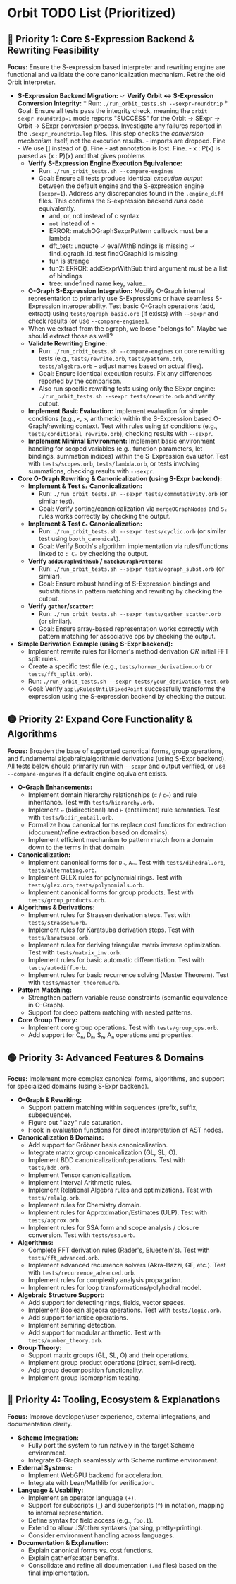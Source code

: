 # Orbit TODO List (Prioritized)

## 🔴 Priority 1: Core S-Expression Backend & Rewriting Feasibility

**Focus:** Ensure the S-expression based interpreter and rewriting engine are functional and validate the core canonicalization mechanism. Retire the old Orbit interpreter.

*   **S-Expression Backend Migration:**
    ✓   **Verify Orbit <-> S-Expression Conversion Integrity:**
        *   Run: `./run_orbit_tests.sh --sexpr-roundtrip`
        *   Goal: Ensure all tests pass the integrity check, meaning the `orbit sexpr-roundtrip=1` mode reports "SUCCESS" for the Orbit -> SExpr -> Orbit -> SExpr conversion process. Investigate any failures reported in the `.sexpr_roundtrip.log` files. This step checks the *conversion mechanism* itself, not the execution results.
		  - imports are dropped. Fine
		  - We use [] instead of (). Fine
		  - ast annotation is lost. Fine.
		  - x : P(x) is parsed as (x : P)(x) and that gives problems
    *   **Verify S-Expression Engine Execution Equivalence:**
        *   Run: `./run_orbit_tests.sh --compare-engines`
        *   Goal: Ensure all tests produce identical *execution output* between the default engine and the S-expression engine (`sexpr=1`). Address any discrepancies found in the `.engine_diff` files. This confirms the S-expression backend *runs* code equivalently.
		    - and, or, not instead of c syntax
			- `not` instead of ¬
			- ERROR: matchOGraphSexprPattern callback must be a lambda
			- dft_test: unquote
			✓ evalWithBindings is missing
			✓ find_ograph_id_test findOGraphId is missing
			- fun is strange
			- fun2: ERROR: addSexprWithSub third argument must be a list of bindings
			- tree: undefined name key, value...
    *   **O-Graph S-Expression Integration:** Modify O-Graph internal representation to primarily use S-Expressions or have seamless S-Expression interoperability. Test basic O-Graph operations (add, extract) using `tests/ograph_basic.orb` (if exists) with `--sexpr` and check results (or use `--compare-engines`).
	*  When we extract from the ograph, we loose "belongs to". Maybe we should extract those as well?
    *   **Validate Rewriting Engine:**
        *   Run: `./run_orbit_tests.sh --compare-engines` on core rewriting tests (e.g., `tests/rewrite.orb`, `tests/pattern.orb`, `tests/algebra.orb` - adjust names based on actual files).
        *   Goal: Ensure identical execution results. Fix any differences reported by the comparison.
        *   Also run specific rewriting tests using only the SExpr engine: `./run_orbit_tests.sh --sexpr tests/rewrite.orb` and verify output.
    *   **Implement Basic Evaluation:** Implement evaluation for simple conditions (e.g., `<`, `>`, arithmetic) within the S-Expression based O-Graph/rewriting context. Test with rules using `if` conditions (e.g., `tests/conditional_rewrite.orb`), checking results with `--sexpr`.
    *   **Implement Minimal Environment:** Implement basic environment handling for scoped variables (e.g., function parameters, let bindings, summation indices) within the S-Expression evaluator. Test with `tests/scopes.orb`, `tests/lambda.orb`, or tests involving summations, checking results with `--sexpr`.
*   **Core O-Graph Rewriting & Canonicalization (using S-Expr backend):**
    *   **Implement & Test `S₂` Canonicalization:**
        *   Run: `./run_orbit_tests.sh --sexpr tests/commutativity.orb` (or similar test).
        *   Goal: Verify sorting/canonicalization via `mergeOGraphNodes` and `S₂` rules works correctly by checking the output.
    *   **Implement & Test `Cₙ` Canonicalization:**
        *   Run: `./run_orbit_tests.sh --sexpr tests/cyclic.orb` (or similar test using `booth_canonical`).
        *   Goal: Verify Booth's algorithm implementation via rules/functions linked to `: Cₙ` by checking the output.
    *   **Verify `addOGraphWithSub` / `matchOGraphPattern`:**
        *   Run: `./run_orbit_tests.sh --sexpr tests/ograph_subst.orb` (or similar).
        *   Goal: Ensure robust handling of S-Expression bindings and substitutions in pattern matching and rewriting by checking the output.
    *   **Verify `gather`/`scatter`:**
        *   Run: `./run_orbit_tests.sh --sexpr tests/gather_scatter.orb` (or similar).
        *   Goal: Ensure array-based representation works correctly with pattern matching for associative ops by checking the output.
*   **Simple Derivation Example (using S-Expr backend):**
    *   Implement rewrite rules for Horner's method derivation *OR* initial FFT split rules.
    *   Create a specific test file (e.g., `tests/horner_derivation.orb` or `tests/fft_split.orb`).
    *   Run: `./run_orbit_tests.sh --sexpr tests/your_derivation_test.orb`
    *   Goal: Verify `applyRulesUntilFixedPoint` successfully transforms the expression using the S-expression backend by checking the output.

## 🟡 Priority 2: Expand Core Functionality & Algorithms

**Focus:** Broaden the base of supported canonical forms, group operations, and fundamental algebraic/algorithmic derivations (using S-Expr backend). All tests below should primarily run with `--sexpr` and output verified, or use `--compare-engines` if a default engine equivalent exists.

*   **O-Graph Enhancements:**
    *   Implement domain hierarchy relationships (`⊂` / `c=`) and rule inheritance. Test with `tests/hierarchy.orb`.
    *   Implement `⇔` (bidirectional) and `⊢` (entailment) rule semantics. Test with `tests/bidir_entail.orb`.
    *   Formalize how canonical forms replace cost functions for extraction (document/refine extraction based on domains).
    *   Implement efficient mechanism to pattern match from a domain down to the terms in that domain.
*   **Canonicalization:**
    *   Implement canonical forms for `Dₙ`, `Aₙ`. Test with `tests/dihedral.orb`, `tests/alternating.orb`.
    *   Implement GLEX rules for polynomial rings. Test with `tests/glex.orb`, `tests/polynomials.orb`.
    *   Implement canonical forms for group products. Test with `tests/group_products.orb`.
*   **Algorithms & Derivations:**
    *   Implement rules for Strassen derivation steps. Test with `tests/strassen.orb`.
    *   Implement rules for Karatsuba derivation steps. Test with `tests/karatsuba.orb`.
    *   Implement rules for deriving triangular matrix inverse optimization. Test with `tests/matrix_inv.orb`.
    *   Implement rules for basic automatic differentiation. Test with `tests/autodiff.orb`.
    *   Implement rules for basic recurrence solving (Master Theorem). Test with `tests/master_theorem.orb`.
*   **Pattern Matching:**
    *   Strengthen pattern variable reuse constraints (semantic equivalence in O-Graph).
    *   Support for deep pattern matching with nested patterns.
*   **Core Group Theory:**
    *   Implement core group operations. Test with `tests/group_ops.orb`.
    *   Add support for Cₙ, Dₙ, Sₙ, Aₙ operations and properties.

## 🟢 Priority 3: Advanced Features & Domains

**Focus:** Implement more complex canonical forms, algorithms, and support for specialized domains (using S-Expr backend).

*   **O-Graph & Rewriting:**
    *   Support pattern matching within sequences (prefix, suffix, subsequence).
    *   Figure out "lazy" rule saturation.
    *   Hook in evaluation functions for direct interpretation of AST nodes.
*   **Canonicalization & Domains:**
    *   Add support for Gröbner basis canonicalization.
    *   Integrate matrix group canonicalization (GL, SL, O).
    *   Implement BDD canonicalization/operations. Test with `tests/bdd.orb`.
    *   Implement Tensor canonicalization.
    *   Implement Interval Arithmetic rules.
    *   Implement Relational Algebra rules and optimizations. Test with `tests/relalg.orb`.
    *   Implement rules for Chemistry domain.
    *   Implement rules for Approximation/Estimates (ULP). Test with `tests/approx.orb`.
    *   Implement rules for SSA form and scope analysis / closure conversion. Test with `tests/ssa.orb`.
*   **Algorithms:**
    *   Complete FFT derivation rules (Rader's, Bluestein's). Test with `tests/fft_advanced.orb`.
    *   Implement advanced recurrence solvers (Akra-Bazzi, GF, etc.). Test with `tests/recurrence_advanced.orb`.
    *   Implement rules for complexity analysis propagation.
    *   Implement rules for loop transformations/polyhedral model.
*   **Algebraic Structure Support:**
    *   Add support for detecting rings, fields, vector spaces.
    *   Implement Boolean algebra operations. Test with `tests/logic.orb`.
    *   Add support for lattice operations.
    *   Implement semiring detection.
    *   Add support for modular arithmetic. Test with `tests/number_theory.orb`.
*   **Group Theory:**
    *   Support matrix groups (GL, SL, O) and their operations.
    *   Implement group product operations (direct, semi-direct).
    *   Add group decomposition functionality.
    *   Implement group isomorphism testing.

## 🔵 Priority 4: Tooling, Ecosystem & Explanations

**Focus:** Improve developer/user experience, external integrations, and documentation clarity.

*   **Scheme Integration:**
    *   Fully port the system to run natively in the target Scheme environment.
    *   Integrate O-Graph seamlessly with Scheme runtime environment.
*   **External Systems:**
    *   Implement WebGPU backend for acceleration.
    *   Integrate with Lean/Mathlib for verification.
*   **Language & Usability:**
    *   Implement an operator language `(+)`.
    *   Support for subscripts (`_`) and superscripts (`^`) in notation, mapping to internal representation.
    *   Define syntax for field access (e.g., `foo.1`).
    *   Extend to allow JS/other syntaxes (parsing, pretty-printing).
    *   Consider environment handling across languages.
*   **Documentation & Explanation:**
    *   Explain canonical forms vs. cost functions.
    *   Explain gather/scatter benefits.
    *   Consolidate and refine all documentation (`.md` files) based on the final implementation.
